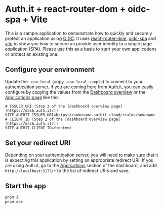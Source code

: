 # Auth.it + react-router-dom + oidc-spa + Vite

This is a sample application to demonstrate how to quickly and securely protect an application using [OIDC](https://openid.net/developers/how-connect-works/). It uses [react-router-dom](https://reactrouter.com/), [oidc-spa](https://www.oidc-spa.dev/) and [vite](https://vite.dev/) to show you how to secure an provide user identity to a single page application (SPA). Please use this as a basis to start your own applications or protect an existing one.

## Configure your environment

Update the `.env.local` (copy `.env.local.sample`) to connect to your authentication server. If you are coming here from [Auth.it](https://auth.it), you can easily configure by copying the values from the [Dashboard overview](https://dash.auth.it) or the [Applications page](https://dash.auth.it/developer/applications) like this:

```
# ISSUER_URI (Step 2 of the [dashboard overview page](https://dash.auth.it/))
VITE_AUTHIT_ISSUER_URI=https://somename.authit.cloud/realms/somename
# CLIENT_ID (Step 2 of the [dashboard overview page](https://dash.auth.it/))
VITE_AUTHIT_CLIENT_ID=frontend
```

## Set your redirect URI

Depending on your authentication server, you will need to make sure that it is expecting this application by setting an appropriate redirect URI. If you are using Auth.it, go to the [Applications](https://dash.auth.it/developer/applications) section of the dashboard, and add `http://localhost:5173/*` to the list of redirect URIs and save.

## Start the app

```bash
pnpm i
pnpm dev
```

